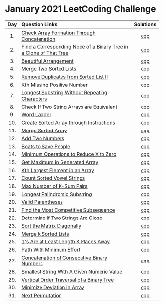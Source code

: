 # January 2021 LeetCoding Challenge

| Day | Question Links                                                                                                                                                                               |                                                    Solutions                                                    |
| :-: | :------------------------------------------------------------------------------------------------------------------------------------------------------------------------------------------- | :-------------------------------------------------------------------------------------------------------------: |
| 1.  | [Check Array Formation Through Concatenation](https://leetcode.com/explore/challenge/card/january-leetcoding-challenge-2021/579/week-1-january-1st-january-7th/3589/)                        |                     [cpp](./01.%20Check%20Array%20Formation%20Through%20Concatenation.cpp)                      |
| 2.  | [Find a Corresponding Node of a Binary Tree in a Clone of That Tree](https://leetcode.com/explore/challenge/card/january-leetcoding-challenge-2021/579/week-1-january-1st-january-7th/3590/) | [cpp](./02.%20Find%20a%20Corresponding%20Node%20of%20a%20Binary%20Tree%20in%20a%20Clone%20of%20That%20Tree.cpp) |
| 3.  | [Beautiful Arrangement](https://leetcode.com/explore/challenge/card/january-leetcoding-challenge-2021/579/week-1-january-1st-january-7th/3591/)                                              |                                   [cpp](./03.%20Beautiful%20Arrangement.cpp)                                    |
| 4.  | [Merge Two Sorted Lists](https://leetcode.com/explore/challenge/card/january-leetcoding-challenge-2021/579/week-1-january-1st-january-7th/3592/)                                             |                                 [cpp](./04.%20Merge%20Two%20Sorted%20Lists.cpp)                                 |
| 5.  | [Remove Duplicates from Sorted List II](https://leetcode.com/explore/challenge/card/january-leetcoding-challenge-2021/579/week-1-january-1st-january-7th/3593/)                              |                       [cpp](./05.%20Remove%20Duplicates%20from%20Sorted%20List%20II.cpp)                        |
| 6.  | [Kth Missing Positive Number](https://leetcode.com/explore/challenge/card/january-leetcoding-challenge-2021/579/week-1-january-1st-january-7th/3594/)                                        |                              [cpp](./06.%20Kth%20Missing%20Positive%20Number.cpp)                               |
| 7.  | [Longest Substring Without Repeating Characters](https://leetcode.com/explore/challenge/card/january-leetcoding-challenge-2021/579/week-1-january-1st-january-7th/3595/)                     |                    [cpp](./07.%20Longest%20Substring%20Without%20Repeating%20Characters.cpp)                    |
| 8.  | [Check If Two String Arrays are Equivalent](https://leetcode.com/explore/challenge/card/january-leetcoding-challenge-2021/580/week-2-january-8th-january-14th/3597/)                         |                    [cpp](./08.%20Check%20If%20Two%20String%20Arrays%20are%20Equivalent.cpp)                     |
| 9.  | [Word Ladder](https://leetcode.com/explore/challenge/card/january-leetcoding-challenge-2021/580/week-2-january-8th-january-14th/3598/)                                                       |                                        [cpp](./09.%20Word%20Ladder.cpp)                                         |
| 10. | [Create Sorted Array through Instructions](https://leetcode.com/explore/challenge/card/january-leetcoding-challenge-2021/580/week-2-january-8th-january-14th/3599/)                          |                                               [cpp](./10.%20.cpp)                                               |
| 11. | [Merge Sorted Array](https://leetcode.com/explore/challenge/card/january-leetcoding-challenge-2021/580/week-2-january-8th-january-14th/3600/)                                                |                                    [cpp](./11.%20Merge%20Sorted%20Array.cpp)                                    |
| 12. | [Add Two Numbers](https://leetcode.com/explore/challenge/card/january-leetcoding-challenge-2021/580/week-2-january-8th-january-14th/3601/)                                                   |                                     [cpp](./12.%20Add%20Two%20Numbers.cpp)                                      |
| 13. | [Boats to Save People](https://leetcode.com/explore/challenge/card/january-leetcoding-challenge-2021/580/week-2-january-8th-january-14th/3602/)                                              |                                  [cpp](./13.%20Boats%20to%20Save%20People.cpp)                                  |
| 14. | [Minimum Operations to Reduce X to Zero](https://leetcode.com/explore/challenge/card/january-leetcoding-challenge-2021/580/week-2-january-8th-january-14th/3603/)                            |                      [cpp](./14.%20Minimum%20Operations%20to%20Reduce%20X%20to%20Zero.cpp)                      |
| 15. | [Get Maximum in Generated Array](https://leetcode.com/explore/challenge/card/january-leetcoding-challenge-2021/581/week-3-january-15th-january-21st/3605/)                                   |                            [cpp](./15.%20Get%20Maximum%20in%20Generated%20Array.cpp)                            |
| 16. | [Kth Largest Element in an Array](https://leetcode.com/explore/challenge/card/january-leetcoding-challenge-2021/581/week-3-january-15th-january-21st/3606/)                                  |                          [cpp](./16.%20Kth%20Largest%20Element%20in%20an%20Array.cpp)                           |
| 17. | [Count Sorted Vowel Strings](https://leetcode.com/explore/challenge/card/january-leetcoding-challenge-2021/581/week-3-january-15th-january-21st/3607/)                                       |                               [cpp](./17.%20Count%20Sorted%20Vowel%20Strings.cpp)                               |
| 18. | [Max Number of K-Sum Pairs](https://leetcode.com/explore/challenge/card/january-leetcoding-challenge-2021/581/week-3-january-15th-january-21st/3608/)                                        |                              [cpp](./18.%20Max%20Number%20of%20K-Sum%20Pairs.cpp)                               |
| 19. | [Longest Palindromic Substring](https://leetcode.com/explore/challenge/card/january-leetcoding-challenge-2021/581/week-3-january-15th-january-21st/3609/)                                    |                              [cpp](./19.%20Longest%20Palindromic%20Substring.cpp)                               |
| 20. | [Valid Parentheses](https://leetcode.com/explore/challenge/card/january-leetcoding-challenge-2021/581/week-3-january-15th-january-21st/3610/)                                                |                                     [cpp](./20.%20Valid%20Parentheses.cpp)                                      |
| 21. | [Find the Most Competitive Subsequence](https://leetcode.com/explore/challenge/card/january-leetcoding-challenge-2021/581/week-3-january-15th-january-21st/3611/)                            |                        [cpp](./21.%20Find%20the%20Most%20Competitive%20Subsequence.cpp)                         |
| 22. | [Determine if Two Strings Are Close](https://leetcode.com/explore/challenge/card/january-leetcoding-challenge-2021/582/week-4-january-22nd-january-28th/3613/)                               |                         [cpp](./22.%20Determine%20if%20Two%20Strings%20Are%20Close.cpp)                         |
| 23. | [Sort the Matrix Diagonally](https://leetcode.com/explore/challenge/card/january-leetcoding-challenge-2021/582/week-4-january-22nd-january-28th/3614/)                                       |                               [cpp](./23.%20Sort%20the%20Matrix%20Diagonally.cpp)                               |
| 24. | [Merge k Sorted Lists](https://leetcode.com/explore/challenge/card/january-leetcoding-challenge-2021/582/week-4-january-22nd-january-28th/3615/)                                             |                                  [cpp](./24.%20Merge%20k%20Sorted%20Lists.cpp)                                  |
| 25. | [1's Are at Least Length K Places Away](https://leetcode.com/explore/challenge/card/january-leetcoding-challenge-2021/582/week-4-january-22nd-january-28th/3616/)                            |                     [cpp](./25.%201's%20Are%20at%20Least%20Length%20K%20Places%20Away.cpp)                      |
| 26. | [Path With Minimum Effort](https://leetcode.com/explore/challenge/card/january-leetcoding-challenge-2021/582/week-4-january-22nd-january-28th/3617/)                                         |                                [cpp](./26.%20Path%20With%20Minimum%20Effort.cpp)                                |
| 27. | [Concatenation of Consecutive Binary Numbers](https://leetcode.com/explore/challenge/card/january-leetcoding-challenge-2021/582/week-4-january-22nd-january-28th/3618/)                      |                     [cpp](./27.%20Concatenation%20of%20Consecutive%20Binary%20Numbers.cpp)                      |
| 28. | [Smallest String With A Given Numeric Value](https://leetcode.com/explore/challenge/card/january-leetcoding-challenge-2021/582/week-4-january-22nd-january-28th/3619/)                       |                    [cpp](./28.%20Smallest%20String%20With%20A%20Given%20Numeric%20Value.cpp)                    |
| 29. | [Vertical Order Traversal of a Binary Tree](https://leetcode.com/explore/challenge/card/january-leetcoding-challenge-2021/583/week-5-january-29th-january-31st/3621/)                        |                    [cpp](./29.%20Vertical%20Order%20Traversal%20of%20a%20Binary%20Tree.cpp)                     |
| 30. | [Minimize Deviation in Array](https://leetcode.com/explore/challenge/card/january-leetcoding-challenge-2021/583/week-5-january-29th-january-31st/3622/)                                      |                              [cpp](./30.%20Minimize%20Deviation%20in%20Array.cpp)                               |
| 31. | [Next Permutation](https://leetcode.com/explore/challenge/card/january-leetcoding-challenge-2021/583/week-5-january-29th-january-31st/3623/)                                                 |                                      [cpp](./31.%20Next%20Permutation.cpp)                                      |

